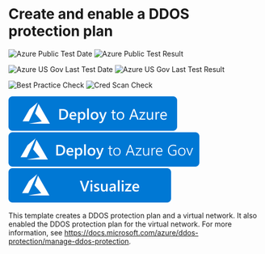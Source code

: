 # Create and enable a DDOS protection plan

![Azure Public Test Date](https://azurequickstartsservice.blob.core.windows.net/badges/101-create-and-enable-ddos-protection-plan/PublicLastTestDate.svg)
![Azure Public Test Result](https://azurequickstartsservice.blob.core.windows.net/badges/101-create-and-enable-ddos-protection-plan/PublicDeployment.svg)

![Azure US Gov Last Test Date](https://azurequickstartsservice.blob.core.windows.net/badges/101-create-and-enable-ddos-protection-plan/FairfaxLastTestDate.svg)
![Azure US Gov Last Test Result](https://azurequickstartsservice.blob.core.windows.net/badges/101-create-and-enable-ddos-protection-plan/FairfaxDeployment.svg)

![Best Practice Check](https://azurequickstartsservice.blob.core.windows.net/badges/101-create-and-enable-ddos-protection-plan/BestPracticeResult.svg)
![Cred Scan Check](https://azurequickstartsservice.blob.core.windows.net/badges/101-create-and-enable-ddos-protection-plan/CredScanResult.svg)

[![Deploy To Azure](https://raw.githubusercontent.com/Azure/azure-quickstart-templates/master/1-CONTRIBUTION-GUIDE/images/deploytoazure.svg?sanitize=true)](https://portal.azure.com/#create/Microsoft.Template/uri/https%3A%2F%2Fraw.githubusercontent.com%2FAzure%2Fazure-quickstart-templates%2Fmaster%2F101-create-and-enable-ddos-protection-plan%2Fazuredeploy.json)
[![Deploy To Azure US Gov](https://raw.githubusercontent.com/Azure/azure-quickstart-templates/master/1-CONTRIBUTION-GUIDE/images/deploytoazuregov.svg?sanitize=true)](https://portal.azure.us/#create/Microsoft.Template/uri/https%3A%2F%2Fraw.githubusercontent.com%2FAzure%2Fazure-quickstart-templates%2Fmaster%2F101-create-and-enable-ddos-protection-plan%2Fazuredeploy.json)
[![Visualize](https://raw.githubusercontent.com/Azure/azure-quickstart-templates/master/1-CONTRIBUTION-GUIDE/images/visualizebutton.svg?sanitize=true)](http://armviz.io/#/?load=https%3A%2F%2Fraw.githubusercontent.com%2FAzure%2Fazure-quickstart-templates%2Fmaster%2F101-create-and-enable-ddos-protection-plan%2Fazuredeploy.json)

This template creates a DDOS protection plan and a virtual network. It also enabled the DDOS protection plan for the virtual network. For more information, see https://docs.microsoft.com/azure/ddos-protection/manage-ddos-protection.